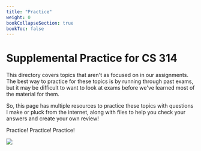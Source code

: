 ```yaml
---
title: "Practice"
weight: 0
bookCollapseSection: true
bookToc: false
---
```


# Supplemental Practice for CS 314

This directory covers topics that aren't as focused on in our assignments. The best way to practice for these topics is by running through past exams, but it may be difficult to want to look at exams before we've learned most of the material for them.

So, this page has multiple resources to practice these topics with questions I make or pluck from the internet, along with files to help you check your answers and create your own review!

Practice! Practice! Practice!  

![](/~ves314/img/study_5.gif?raw=true)